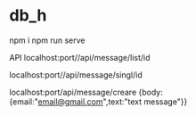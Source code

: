 # db_h
npm i 
npm run serve


API
localhost:port//api/message/list/id

localhost:port//api/message/singl/id

localhost:port/api/message/creare
{body:{email:"email@gmail.com",text:"text message"}}
